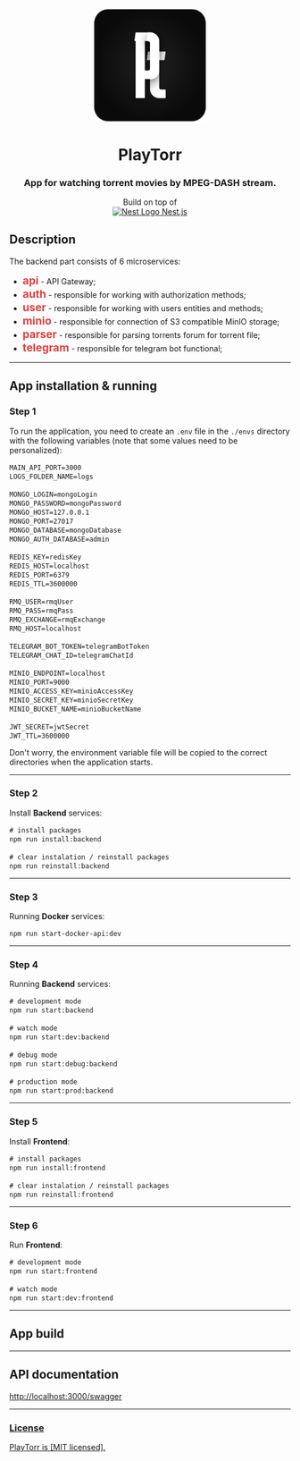 <p style="text-align: center">
  <img src="frontend/src/assets/images/svg/pt.svg" width="200" alt="PlayTorr Logo" />
</p>

[circleci-image]: frontend/src/assets/images/svg/pt.svg

<h1 style="text-align: center">PlayTorr</h1>
<h3 style="text-align: center">App for watching torrent movies by MPEG-DASH stream.</h3>
<p style="text-align: center">Build on top of <br /><a href="http://nestjs.com/" target="blank"><img src="https://nestjs.com/img/logo-small.svg" width="16" alt="Nest Logo" /> Nest.js</a></p>

## Description
The backend part consists of 6 microservices:
* <b style="color: #de3f3f; font-size: 1.2rem">api</b> - API Gateway;
* <b style="color: #de3f3f; font-size: 1.2rem">auth</b> - responsible for working with authorization methods;
* <b style="color: #de3f3f; font-size: 1.2rem">user</b> - responsible for working with users entities and methods;
* <b style="color: #de3f3f; font-size: 1.2rem">minio</b> - responsible for connection of S3 compatible MinIO storage;
* <b style="color: #de3f3f; font-size: 1.2rem">parser</b> - responsible for parsing torrents forum for torrent file;
* <b style="color: #de3f3f; font-size: 1.2rem">telegram</b> - responsible for telegram bot functional;
<hr />

## App installation & running
### Step 1
To run the application, you need to create an `.env` file in the `./envs` directory with the following variables (note that some values need to be personalized):
```
MAIN_API_PORT=3000
LOGS_FOLDER_NAME=logs

MONGO_LOGIN=mongoLogin
MONGO_PASSWORD=mongoPassword
MONGO_HOST=127.0.0.1
MONGO_PORT=27017
MONGO_DATABASE=mongoDatabase
MONGO_AUTH_DATABASE=admin

REDIS_KEY=redisKey
REDIS_HOST=localhost
REDIS_PORT=6379
REDIS_TTL=3600000

RMQ_USER=rmqUser
RMQ_PASS=rmqPass
RMQ_EXCHANGE=rmqExchange
RMQ_HOST=localhost

TELEGRAM_BOT_TOKEN=telegramBotToken
TELEGRAM_CHAT_ID=telegramChatId

MINIO_ENDPOINT=localhost
MINIO_PORT=9000
MINIO_ACCESS_KEY=minioAccessKey
MINIO_SECRET_KEY=minioSecretKey
MINIO_BUCKET_NAME=minioBucketName

JWT_SECRET=jwtSecret
JWT_TTL=3600000
```

Don't worry, the environment variable file will be copied to the correct directories when the application starts.
<hr />

### Step 2
Install <b>Backend</b> services:

```
# install packages
npm run install:backend

# clear instalation / reinstall packages
npm run reinstall:backend
```
<hr />

### Step 3
Running <b>Docker</b> services:

```
npm run start-docker-api:dev
```
<hr />

### Step 4
Running <b>Backend</b> services:

```
# development mode
npm run start:backend

# watch mode
npm run start:dev:backend

# debug mode
npm run start:debug:backend

# production mode
npm run start:prod:backend
```
<hr />

### Step 5
Install <b>Frontend</b>:

```
# install packages
npm run install:frontend

# clear instalation / reinstall packages
npm run reinstall:frontend
```
<hr />

### Step 6
Run <b>Frontend</b>:
```
# development mode
npm run start:frontend

# watch mode
npm run start:dev:frontend
```
<hr />

## App build
<hr />

## API documentation
<a href="http://localhost:3000/swagger">http://localhost:3000/swagger
<hr />

### License
PlayTorr is [MIT licensed].
